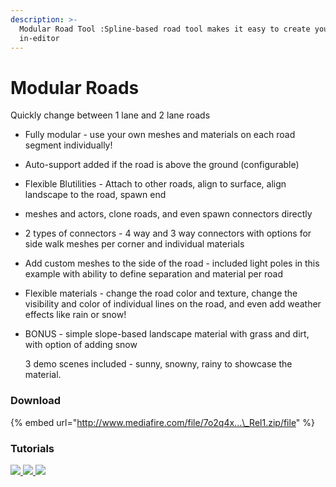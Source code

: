 ```yaml
---
description: >-
  Modular Road Tool :Spline-based road tool makes it easy to create your roads
  in-editor
---
```


# Modular Roads

Quickly change between 1 lane and 2 lane roads

* Fully modular - use your own meshes and materials on each road segment individually!
* Auto-support added if the road is above the ground \(configurable\)
* Flexible Blutilities - Attach to other roads, align to surface, align landscape to the road, spawn end
* meshes and actors, clone roads, and even spawn connectors directly
* 2 types of connectors - 4 way and 3 way connectors with options for side walk meshes per corner and individual materials
* Add custom meshes to the side of the road - included light poles in this example with ability to define separation and material per road
* Flexible materials - change the road color and texture, change the visibility and color of individual lines on the road, and even add weather effects like rain or snow!
* BONUS - simple slope-based landscape material with grass and dirt, with option of adding snow

  3 demo scenes included - sunny, snowny, rainy to showcase the material.

### **Download**

{% embed url="http://www.mediafire.com/file/7o2q4x...\_Rel1.zip/file" %}

### Tutorials

[ ![](https://img.youtube.com/vi/ctCElGRVig0/hqdefault.jpg)](https://www.youtube.com/watch?v=ctCElGRVig0)[ ![](https://img.youtube.com/vi/yVKNQmRv7d4/hqdefault.jpg)](https://www.youtube.com/watch?v=yVKNQmRv7d4)[ ![](https://img.youtube.com/vi/JLIJxV2XSYU/hqdefault.jpg)](https://www.youtube.com/watch?v=JLIJxV2XSYU)

